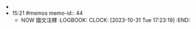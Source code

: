 -
- 15:21 #memos
  memo-id:: 44
	- NOW  國文注釋
	  :LOGBOOK:
	  CLOCK: [2023-10-31 Tue 17:23:19]
	  :END: